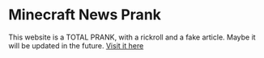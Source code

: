 # Minecraft News Prank
This website is a TOTAL PRANK, with a rickroll and a fake article. Maybe it will be updated in the future.
[Visit it here](https://minecraftnews.github.io/)  
